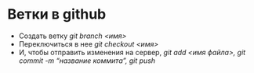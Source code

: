 # Ветки в github
- Создать ветку *git branch <имя>*
- Переключиться в нее *git checkout <имя>*
- И, чтобы отправить изменения на сервер, *git add <имя файла>, git commit -m “название коммита”, git push*

